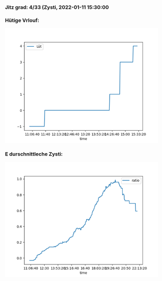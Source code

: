 ### Jitz grad: 4/33 (Zysti, 2022-01-11 15:30:00

### Hütige Vrlouf:
![Graph](Today.png)

### E durschnittleche Zysti:
![Graph](Zysti.png)